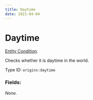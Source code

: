 ```yaml
---
title: Daytime
date: 2021-04-04
---
```

# Daytime

[Entity Condition](../entity_conditions.md).

Checks whether it is daytime in the world.

Type ID: `origins:daytime`

### Fields:

_None._
